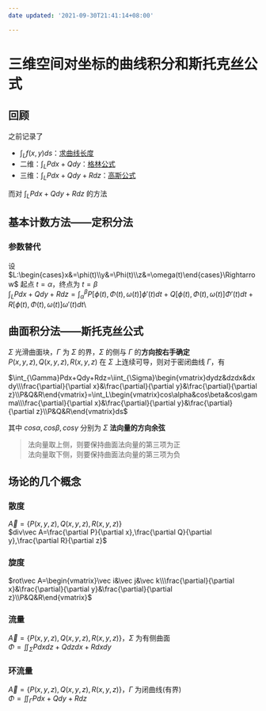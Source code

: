 ```yaml
---
date updated: '2021-09-30T21:41:14+08:00'

---
```


# 三维空间对坐标的曲线积分和斯托克丝公式

## 回顾

之前记录了

- $\int_{L}f(x,y)ds$：[求曲线长度](曲线与曲面积分_对弧长的曲线积分.md)
- 二维：$\int_LPdx+Qdy$：[格林公式](曲线与曲面积分_格林公式及其应用.md)
- 三维：$\int_LPdx+Qdy+Rdz$：[高斯公式](曲线与曲面积分_高斯公式.md)

而对 $\int_LPdx+Qdy+Rdz$ 的方法

## 基本计数方法——定积分法

### 参数替代

设 $L:\begin{cases}x&=\phi(t)\\y&=\Phi(t)\\z&=\omega(t)\end{cases}\Rightarrow$ 起点 $t=\alpha$，终点为 $t=\beta$\
$\int_LPdx+Qdy+Rdz=\int_{\alpha}^{\beta}P[\phi(t),\Phi(t),\omega(t)]\phi'(t)dt+Q[\phi(t),\Phi(t),\omega(t)]\Phi'(t)dt+R[\phi(t),\Phi(t),\omega(t)]\omega'(t)dt$\

## 曲面积分法——斯托克丝公式

$\Sigma$ 光滑曲面块，$\Gamma$ 为 $\Sigma$ 的界，$\Sigma$ 的侧与 $\Gamma$ 的**方向按右手确定**\
$P(x,y,z),Q(x,y,z),R(x,y,z)$ 在 $\Sigma$ 上连续可导，则对于密闭曲线 $\Gamma$，有

$\int_{\Gamma}Pdx+Qdy+Rdz=\iint_{\Sigma}\begin{vmatrix}dydz&dzdx&dxdy\\\frac{\partial}{\partial x}&\frac{\partial}{\partial y}&\frac{\partial}{\partial z}\\P&Q&R\end{vmatrix}=\int_L\begin{vmatrix}cos\alpha&cos\beta&cos\gamma\\\frac{\partial}{\partial x}&\frac{\partial}{\partial y}&\frac{\partial}{\partial z}\\P&Q&R\end{vmatrix}ds$

其中 $cos\alpha,cos\beta,cos\gamma$ 分别为 $\Sigma$ **法向量的方向余弦**

> 法向量取上侧，则要保持曲面法向量的第三项为正\
> 法向量取下侧，则要保持曲面法向量的第三项为负

## 场论的几个概念
### 散度
$\vec A=\{P(x,y,z),Q(x,y,z),R(x,y,z)\}$\
$div\vec A=\frac{\partial P}{\partial x},\frac{\partial Q}{\partial y},\frac{\partial R}{\partial z}$

### 旋度
$rot\vec A=\begin{vmatrix}\vec i&\vec j&\vec k\\\frac{\partial}{\partial x}&\frac{\partial}{\partial y}&\frac{\partial}{\partial z}\\P&Q&R\end{vmatrix}$

### 流量
$\vec A=\{P(x,y,z),Q(x,y,z),R(x,y,z)\}$，$\Sigma$ 为有侧曲面\
$\Phi=\iint_{\Sigma}Pdxdz+Qdzdx+Rdxdy$

### 环流量
$\vec A=\{P(x,y,z),Q(x,y,z),R(x,y,z)\}$，$\Gamma$ 为闭曲线(有界)\
$\Phi=\iint_{\Gamma}Pdx+Qdy+Rdz$